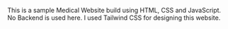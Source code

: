 This is a sample Medical Website build using HTML, CSS and JavaScript. 
No Backend is used here. 
I used Tailwind CSS for designing this website.
